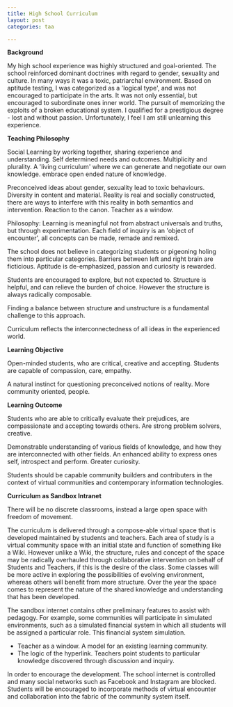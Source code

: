 ```yaml
---
title: High School Curriculum
layout: post
categories: taa

---
```


**Background**

My high school experience was highly structured and goal-oriented. The school reinforced dominant doctrines with regard to gender, sexuality and culture. In many ways it was a toxic, patriarchal environment. Based on aptitude testing, I was categorized as a 'logical type', and was not encouraged to participate in the arts. It was not only essential, but encouraged to subordinate ones inner world. The pursuit of memorizing the exploits of a broken educational system.  I qualified for a prestigious degree -  lost and without passion. Unfortunately, I feel I am still unlearning this experience.


**Teaching Philosophy**

Social Learning by working together, sharing experience and understanding. Self determined needs and outcomes.  Multiplicity and plurality. A 'living curriculum' where we can generate and negotiate  our own knowledge. embrace open ended nature of knowledge.

Preconceived ideas about gender, sexuality lead to toxic behaviours. Diversity in content and material. Reality is real and socially constructed, there are ways to interfere with this reality in both semantics and intervention. Reaction to the canon. Teacher as a window.

Philosophy: Learning is meaningful not from abstract universals and truths, but through experimentation. Each field of inquiry is an 'object of encounter', all concepts can be made, remade and remixed.

The school does not believe in categorizing students or pigeoning holing them into particular categories. Barriers between left and right brain are ficticious. Aptitude is de-emphasized, passion and curiosity is rewarded.

Students are encouraged to explore, but not expected to.  Structure is helpful, and can relieve the burden of choice. However the structure is always radically composable.

Finding a balance between structure and unstructure is a fundamental challenge to this approach.

Curriculum reflects the interconnectedness of all ideas in the experienced world.

**Learning Objective**

Open-minded students, who are critical, creative and accepting. Students are capable of compassion, care, empathy.

A natural instinct for questioning preconceived notions of reality. More community oriented, people.

**Learning Outcome**

Students who are able to critically evaluate their prejudices, are compassionate and accepting towards others. Are strong problem solvers, creative.

Demonstrable understanding of various fields of knowledge, and how they are interconnected with other fields. An enhanced ability to express ones self, introspect and perform. Greater curiosity.

Students should be capable community builders and contributers in the context of virtual communities and contemporary information technologies.

**Curriculum as Sandbox Intranet**

There will be no discrete classrooms, instead a large open space with freedom of movement.

The curriculum is delivered through a compose-able virtual space that is developed maintained by students and teachers. Each area of study is a virtual community space with an initial state and function of something like a Wiki. However unlike a Wiki, the structure, rules and concept of the space may be radically overhauled through collaborative intervention on behalf of Students and Teachers, if this is the desire of the class. Some classes will be more active in exploring the possibilities of evolving environment, whereas others will benefit from more structure.  Over the year the space comes to represent the nature of the shared knowledge and understanding that has been developed.

The sandbox internet contains other preliminary features to assist with pedagogy. For example, some communities will participate in simulated environments, such as a simulated financial system in which all students will be assigned a particular role. This financial system simulation.

* Teacher as a window. A model for an existing learning community.
* The logic of the hyperlink. Teachers point students to particular knowledge discovered through discussion and inquiry.

In order to encourage the development. The school internet is controlled and many social networks such as Facebook and Instagram are blocked. Students will be encouraged to incorporate methods of virtual encounter and collaboration into the fabric of the community system itself.
